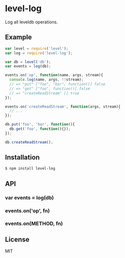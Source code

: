 
# level-log

  Log all leveldb operations.

## Example

```js
var level = require('level');
var log = require('level-log');

var db = level('db');
var events = log(db);

events.on('op', function(name, args, stream){
  console.log(name, args, !!stream);
  // => "put" ["foo", "bar", function()] false
  // => "get" ["foo", function()] false
  // => "createReadStream" [] true
});

events.on('createReadStream', function(args, stream){
  // ...
});

db.put('foo', 'bar', function(){
  db.get('foo', function(){});
});

db.createReadStream();
```

## Installation

```bash
$ npm install level-log
```

## API

### var events = log(db)
### events.on('op', fn)
### events.on(METHOD, fn)

## License

  MIT
